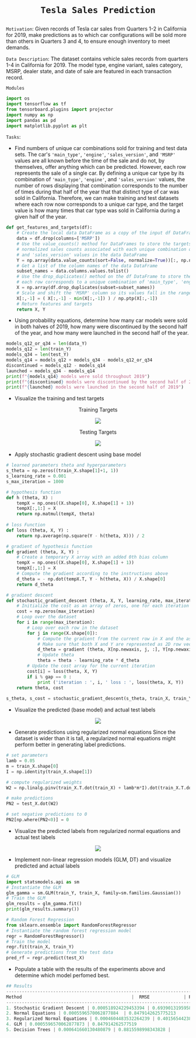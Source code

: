 # <p align=center>`Tesla Sales Prediction`</p>

`Motivation`: Given records of Tesla car sales from Quarters 1-2 in California for 2019, make predictions as to which car configurations will be sold more than others in Quarters 3 and 4, to ensure enough inventory to meet demands. 

`Data Description`: The dataset contains vehicle sales records from quarters 1-4 in California for 2019. The model type, engine variant, sales category, MSRP, dealer state, and date of sale are featured in each transaction record. 


`Modules`
```python
import os 
import tensorflow as tf
from tensorboard.plugins import projector 
import numpy as np 
import pandas as pd
import matplotlib.pyplot as plt
```

`Tasks`: 
* Find numbers of unique car combinations sold for training and test data sets. The car's `'main_type'`, `'engine'`, `'sales_version'`, and `'MSRP'` values are all known before the time of the sale and do not, by themselves, offer anything which can be predicted. However, each row represents the sale of a single car. By defining a unique car type by its combination of `'main_type'`, `'engine'`, and `'sales_version'` values, the number of rows displaying that combination corresponds to the number of times during that half of the year that that distinct type of car was sold in California. Therefore, we can make training and test datasets where each row now corresponds to a unique car type, and the target value is how many times that car type was sold in California during a given half of the year.

```python
def get_features_and_targets(df):
    # Create the local data DataFrame as a copy of the input df DataFrame, minus the 'MSRP' column
    data = df.drop(columns=['MSRP'])
    # Use the value_counts() method for DataFrames to store the targets as a NumPy array of the 
    # normalized sales counts associated with each unique combination of 'main_type', 'engine', 
    # and 'sales_version' values in the data DataFrame
    Y = np.array(data.value_counts(sort=False, normalize=True))[:, np.newaxis] 
    # Get a list of the column names of the data DataFrame
    subset_names = data.columns.values.tolist()
    # Use the drop_duplicates() method on the df DataFrame to store the features data as a NumPy array where
    # each row corresponds to a unique combination of 'main_type', 'engine', and 'sales_version' values
    X = np.array(df.drop_duplicates(subset=subset_names))
    # Scale and shift the 'MSRP' column so its values fall in the range [0,1]
    X[:,-1] = ( X[:,-1] - min(X[:,-1]) ) / np.ptp(X[:,-1])
    # Return features and targets
    return X, Y
```

* Using probability equations, determine how many car models were sold in both halves of 2019, how many were discontinued by the second half of the year, and how many were launched in the second half of the year. 

```python
models_q12_or_q34 = len(data_Y)
models_q12 = len(train_Y)
models_q34 = len(test_Y)
models_q14 = models_q12 + models_q34 - models_q12_or_q34
discontinued = models_q12 - models_q14
launched = models_q34 - models_q14
print(f"{models_q14} models were sold throughout 2019")
print(f"{discontinued} models were discontinued by the second half of 2019")
print(f"{launched} models were launched in the second half of 2019")
```

* Visualize the training and test targets

<p align=center>Training Targets</p>
<p align=center><img src='images/training_targets.png'></img></p>

<p align=center>Testing Targets</p>
<p align=center><img src='images/test_targets.JPG'></img></p>

* Apply stochastic gradient descent using base model
```python
# learned parameters theta and hyperparameters
s_theta = np.zeros((train_X.shape[1]+1, 1))
s_learning_rate = 0.001
s_max_iteration = 1000

# hypothesis function
def h (theta, X) :
    tempX = np.ones((X.shape[0], X.shape[1] + 1))
    tempX[:,1:] = X
    return np.matmul(tempX, theta)
    
# loss Function
def loss (theta, X, Y) :
    return np.average(np.square(Y - h(theta, X))) / 2

# gradient of hypothesis function
def gradient (theta, X, Y) :
    # Create a temporary X array with an added 0th bias column
    tempX = np.ones((X.shape[0], X.shape[1] + 1))
    tempX[:,1:] = X
    # Compute the gradient according to the instructions above
    d_theta = - np.dot(tempX.T, Y - h(theta, X)) / X.shape[0]
    return d_theta

# gradient descent
def stochastic_gradient_descent (theta, X, Y, learning_rate, max_iteration, gap) :
    # Initialize the cost as an array of zeros, one for each iteration through the dataset
    cost = np.zeros(max_iteration)
    # Loop over the dataset
    for i in range(max_iteration):
        # Loop over each row in the dataset
        for j in range(X.shape[0]):
            # Compute the gradient from the current row in X and the associated Y value
            # Make sure that both X and Y are represented as 2D row vectors
            d_theta = gradient (theta, X[np.newaxis, j, :], Y[np.newaxis, j, :])
            # Update theta
            theta = theta - learning_rate * d_theta
        # Update the cost array for the current iteration
        cost[i] = loss(theta, X, Y)
        if i % gap == 0 :
            print ('iteration : ', i, ' loss : ', loss(theta, X, Y)) 
    return theta, cost    
    
s_theta, s_cost = stochastic_gradient_descent(s_theta, train_X, train_Y, s_learning_rate, s_max_iteration, 100)    
```

* Visualize the predicted (base model) and actual test labels 
<p align=center><img src='images/preds_base.JPG'></img></p>

* Generate predictions using regularized normal equations
Since the dataset is wider than it is tall, a regularized normal equations might perform better in generating label predictions.
```python
# set parameters
lamb = 0.05
m = train_X.shape[0]
I = np.identity(train_X.shape[1])

# compute regularized weights
W2 = np.linalg.pinv(train_X.T.dot(train_X) + lamb*m*I).dot(train_X.T.dot(train_Y))

# make predictions
PN2 = test_X.dot(W2)

# set negative predictions to 0 
PN2[np.where(PN2<0)] = 0
```

* Visualize the predicted labels from regularized normal equations and actual test labels 
<p align=center><img src='images/preds_normal_equation.JPG'></img></p>

* Implement non-linear regression models (GLM, DT) and visualize predicted and actual labels
```python
# GLM 
import statsmodels.api as sm
# Instantiate the GLM
glm_gamma = sm.GLM(train_Y, train_X, family=sm.families.Gaussian())
# Train the GLM
glm_results = glm_gamma.fit()
print(glm_results.summary())

# Random Forest Regression
from sklearn.ensemble import RandomForestRegressor
# Instantiate the random forest regression model
regr = RandomForestRegressor()
# Train the model
regr.fit(train_X, train_Y)
# Generate predictions from the test data
pred_rf = regr.predict(test_X)
```
* Populate a table with the results of the experiments above and determine which model perfomed best. 
```python
## Results
---------------------------------------------------------------------------
Method                                          |  RMSE             | R2               |
-------------------------------------------------------------------------------------
1. Stochastic Gradient Descent | 0.000518924229453394 | 0.6939013195958598
2. Normal Equations | 0.0005596570062877884  | 0.8479142625775213
3. Regularized Normal Equations | 0.0004604483532264239 | 0.4015654423847725
4. GLM | 0.0005596570062877873 | 0.847914262577519
5. Decision Trees | 0.000641660130480879 | 0.8815598998343828 |
```





